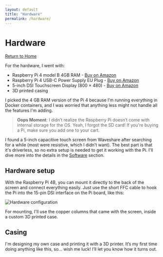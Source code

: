 ```yaml
---
layout: default
title: "Hardware"
permalink: /hardware/
---
```


# Hardware

[Return to Home](index.md)

For the hardware, I went with:

- Raspberry Pi 4 model B 4GB RAM - [Buy on Amazon](https://www.amazon.nl/dp/B09TTNF8BT?tag=pinest-20)
- Raspberry Pi 4 USB-C Power Supply EU Plug - [Buy on Amazon]()
- 5-inch DSI Touchscreen Display (800 × 480) - [Buy on Amazon]()
- 3D printed casing

I picked the 4 GB RAM version of the Pi 4 because I’m running everything in Docker containers, and I was worried that anything less might not handle all the features I'm adding.

> **Oops Moment**: I didn’t realize the Raspberry Pi doesn’t come with internal storage for the OS. Yeah, I forgot the SD card! If you're buying a Pi, make sure you add one to your cart.

I found a 5-inch capacitive touch screen from Waveshare after searching for a while (most were resistive, which I didn’t want). The best part is that it's driverless, so no extra setup is needed to get it working with the Pi. I'll dive more into the details in the [Software](software.md) section.

## Hardware setup

With the Raspberry Pi 4B, you can mount it directly to the back of the screen and connect everything easily. Just use the short FFC cable to hook the Pi into the 15-pin DSI interface on the Pi board, like this:

![Hardware configuration](https://www.waveshare.com/w/upload/8/8b/4.3inch-DSI-LCD-2.jpg)

For mounting, I'll use the copper columns that came with the screen, inside a custom 3D printed case.

## Casing

I'm designing my own case and printing it with a 3D printer. It’s my first time doing anything like this, so... wish me luck! I’ll let you know how it turns out.